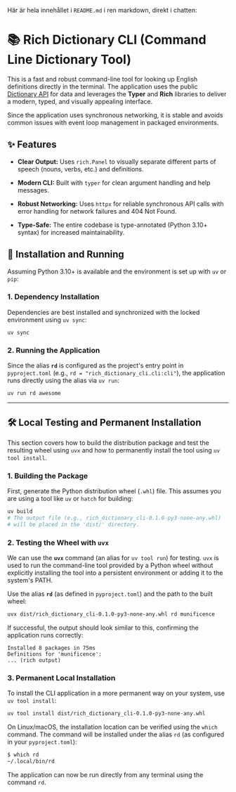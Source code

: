 Här är hela innehållet i `README.md` i ren markdown, direkt i chatten:

# 📚 Rich Dictionary CLI (Command Line Dictionary Tool)

This is a fast and robust command-line tool for looking up English definitions directly in the terminal. The application uses the public [Dictionary API](https://dictionaryapi.dev/) for data and leverages the **Typer** and **Rich** libraries to deliver a modern, typed, and visually appealing interface.

Since the application uses synchronous networking, it is stable and avoids common issues with event loop management in packaged environments.

## ✨ Features

  * **Clear Output:** Uses `rich.Panel` to visually separate different parts of speech (nouns, verbs, etc.) and definitions.

  * **Modern CLI:** Built with `typer` for clean argument handling and help messages.

  * **Robust Networking:** Uses `httpx` for reliable synchronous API calls with error handling for network failures and 404 Not Found.

  * **Type-Safe:** The entire codebase is type-annotated (Python 3.10+ syntax) for increased maintainability.

## 🚀 Installation and Running

Assuming Python 3.10+ is available and the environment is set up with `uv` or `pip`:

### 1\. Dependency Installation

Dependencies are best installed and synchronized with the locked environment using `uv sync`:

```
uv sync
```

### 2\. Running the Application

Since the alias **`rd`** is configured as the project's entry point in `pyproject.toml` (e.g., `rd = "rich_dictionary_cli.cli:cli"`), the application runs directly using the alias via `uv run`:

```
uv run rd awesome
```

-----

## 🛠️ Local Testing and Permanent Installation

This section covers how to build the distribution package and test the resulting wheel using `uvx` and how to permanently install the tool using `uv tool install`.

### 1\. Building the Package

First, generate the Python distribution wheel (`.whl`) file. This assumes you are using a tool like `uv` or `hatch` for building:

```bash
uv build
# The output file (e.g., rich_dictionary_cli-0.1.0-py3-none-any.whl) 
# will be placed in the 'dist/' directory.
```

### 2\. Testing the Wheel with `uvx`

We can use the **`uvx`** command (an alias for `uv tool run`) for testing. `uvx` is used to run the command-line tool provided by a Python wheel without explicitly installing the tool into a persistent environment or adding it to the system's PATH.

Use the alias **`rd`** (as defined in `pyproject.toml`) and the path to the built wheel:

```bash
uvx dist/rich_dictionary_cli-0.1.0-py3-none-any.whl rd munificence
```

If successful, the output should look similar to this, confirming the application runs correctly:

```
Installed 8 packages in 75ms
Definitions for 'munificence':
... (rich output)
```

### 3\. Permanent Local Installation

To install the CLI application in a more permanent way on your system, use `uv tool install`:

```bash
uv tool install dist/rich_dictionary_cli-0.1.0-py3-none-any.whl
```

On Linux/macOS, the installation location can be verified using the `which` command. The command will be installed under the alias `rd` (as configured in your `pyproject.toml`):

```bash
$ which rd
~/.local/bin/rd
```

The application can now be run directly from any terminal using the command `rd`.
